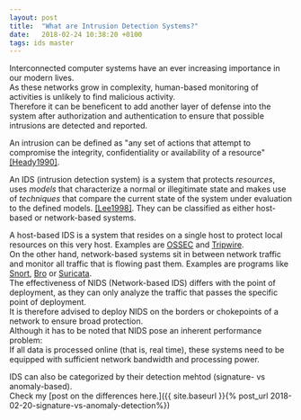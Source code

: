 ```yaml
---
layout: post
title:  "What are Intrusion Detection Systems?"
date:   2018-02-24 10:38:20 +0100
tags: ids master
---
```

Interconnected computer systems have an ever increasing importance in our modern lives.  
As these networks grow in complexity, human-based monitoring of activities is unlikely to find malicious activity.  
Therefore it can be beneficent to add another layer of defense into the system after authorization and authentication to ensure that possible intrusions are detected and reported.  

<!--more-->

An intrusion can be defined as "any set of actions that attempt to compromise the integrity, confidentiality or availability of a resource" [[Heady1990]](https://www.researchgate.net/publication/242637613_The_architecture_of_a_network_level_intrusion_detection_system).  

An IDS (intrusion detection system) is a system that protects *resources*, uses *models* that characterize a normal or illegitimate state and makes use of *techniques* that compare the current state of the system under evaluation to the defined models. [[Lee1998]](https://dl.acm.org/citation.cfm?id=1267555). They can be classified as either host-based or network-based systems.  

A host-based IDS is a system that resides on a single host to protect local resources on this very host. Examples are [OSSEC](https://ossec.github.io/) and [Tripwire](https://github.com/Tripwire/tripwire-open-source).  
On the other hand, network-based systems sit in between network traffic and monitor all traffic that is flowing past them. Examples are programs like [Snort](https://www.snort.org/), [Bro](https://www.bro.org/) or [Suricata](https://suricata-ids.org/).  
The effectiveness of NIDS (Network-based IDS) differs with the point of deployment, as they can only analyze the traffic that passes the specific point of deployment.  
It is therefore advised to deploy NIDS on the borders or chokepoints of a network to ensure broad protection.  
Although it has to be noted that NIDS pose an inherent performance problem:  
If all data is processed online (that is, real time), these systems need to be equipped with sufficient network bandwidth and processing power.  

IDS can also be categorized by their detection mehtod (signature- vs anomaly-based).  
Check my [post on the differences here.]({{ site.baseurl }}{% post_url 2018-02-20-signature-vs-anomaly-detection%})